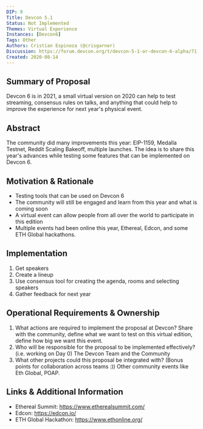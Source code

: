 ```yaml
---
DIP: 9
Title: Devcon 5.1
Status: Not Implemented
Themes: Virtual Experience
Instances: [Devcon6]
Tags: Other
Authors: Cristian Espinoza (@crisgarner)
Discussion: https://forum.devcon.org/t/devcon-5-1-or-devcon-6-alpha/71
Created: 2020-08-14
---
```



## Summary of Proposal
Devcon 6 is in 2021, a small virtual version on 2020 can help to test streaming, consensus rules on talks, and anything that could help to improve the experience for next year's physical event.

## Abstract
The community did many improvements this year: EIP-1159, Medalla Testnet, Reddit Scaling Bakeoff, multiple launches. The idea is to share this year's advances while testing some features that can be implemented on Devcon 6.

## Motivation & Rationale
- Testing tools that can be used on Devcon 6
- The community will still be engaged and learn from this year and what is coming soon
- A virtual event can allow people from all over the world to participate in this edition
- Multiple events had been online this year, Ethereal, Edcon, and some ETH Global hackathons.

## Implementation
1. Get speakers
2. Create a lineup
3. Use consensus tool for creating the agenda, rooms and selecting speakers
4. Gather feedback for next year


## Operational Requirements & Ownership
1. What actions are required to implement the proposal at Devcon?
   Share with the community, define what we want to test on this virtual edition, define how big we want this event.
2. Who will be responsible for the proposal to be implemented effectively? (i.e. working on Day 0)
   The Devcon Team and the Community
3. What other projects could this proposal be integrated with? (Bonus points for collaboration across teams :))
   Other community events like Eth Global, POAP.

## Links & Additional Information
- Ethereal Summit: https://www.etherealsummit.com/
- Edcon: https://edcon.io/
- ETH Global Hackathon: https://www.ethonline.org/
